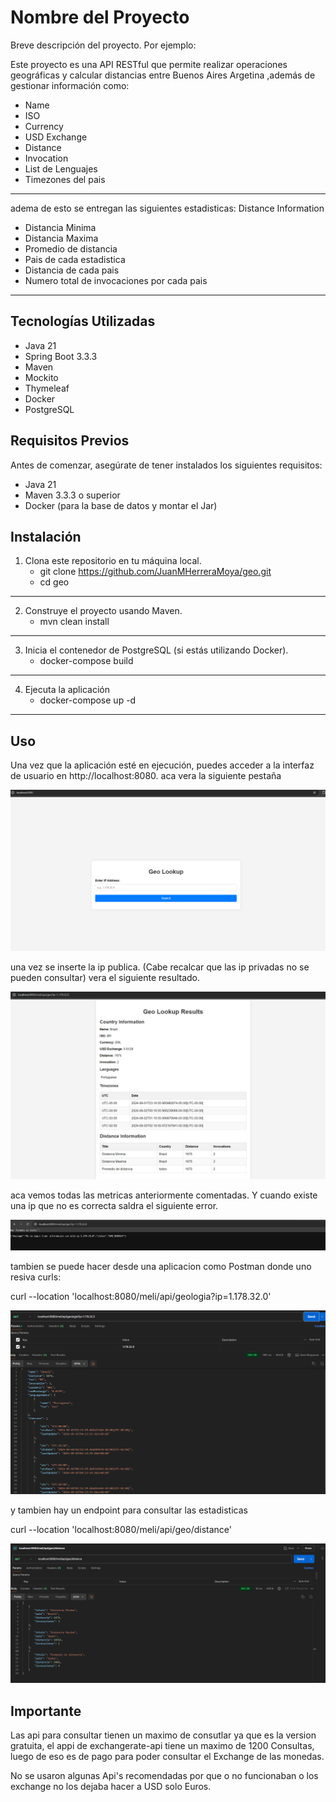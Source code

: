 # Nombre del Proyecto

Breve descripción del proyecto. Por ejemplo:

Este proyecto es una API RESTful que permite realizar operaciones geográficas y calcular distancias entre Buenos Aires Argetina
,además de gestionar información como:

  - Name
  - ISO
  - Currency
  - USD Exchange
  - Distance
  - Invocation
  - List de Lenguajes
  - Timezones del pais
---------------------------------------------
adema de esto se entregan las siguientes estadisticas:
Distance Information
- Distancia Minima
- Distancia Maxima
- Promedio de distancia
- Pais de cada estadistica
- Distancia de cada pais
- Numero total de invocaciones por cada pais
---------------------------------------------

## Tecnologías Utilizadas

- Java 21
- Spring Boot 3.3.3
- Maven
- Mockito
- Thymeleaf
- Docker
- PostgreSQL

## Requisitos Previos

Antes de comenzar, asegúrate de tener instalados los siguientes requisitos:

- Java 21
- Maven 3.3.3 o superior
- Docker (para la base de datos y montar el Jar)

## Instalación
1. Clona este repositorio en tu máquina local.
   - git clone https://github.com/JuanMHerreraMoya/geo.git
   - cd geo
---------------------------------------------
2. Construye el proyecto usando Maven.
   - mvn clean install
---------------------------------------------
3. Inicia el contenedor de PostgreSQL (si estás utilizando Docker).
   - docker-compose build
---------------------------------------------
4. Ejecuta la aplicación
   - docker-compose up -d
---------------------------------------------

## Uso

Una vez que la aplicación esté en ejecución, puedes acceder a la interfaz de usuario en http://localhost:8080.
aca vera la siguiente pestaña

![Index](images/index.png)

una vez se inserte la ip publica. (Cabe recalcar que las ip privadas no se pueden consultar)
vera el siguiente resultado.

![result](images/result.png)

aca vemos todas las metricas anteriormente comentadas. Y cuando existe una ip que no es 
correcta saldra el siguiente error.

![error](images/error.png)

tambien se puede hacer desde una aplicacion como Postman donde uno resiva curls:

curl --location 'localhost:8080/meli/api/geologia?ip=1.178.32.0'

![postman_result](images/postman_result.png)

y tambien hay un endpoint para consultar las estadisticas

curl --location 'localhost:8080/meli/api/geo/distance'

![average](images/average.png)

## Importante

Las api para consultar tienen un maximo de consutlar ya que es la version gratuita, 
el appi de exchangerate-api tiene un maximo de 1200 Consultas, luego de eso es de pago
para poder consultar el Exchange de las monedas.

No se usaron algunas Api's recomendadas por que o no funcionaban 
o los exchange no los dejaba hacer a USD solo Euros.